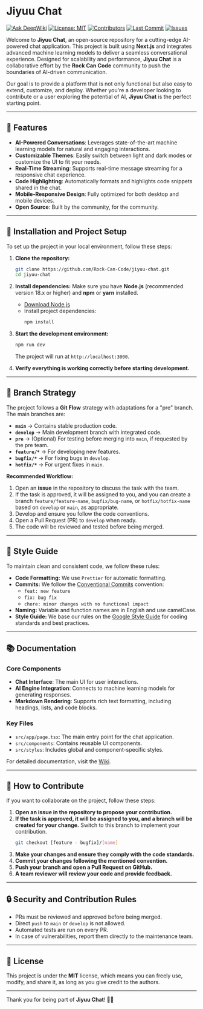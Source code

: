 # Jiyuu Chat

[![Ask DeepWiki](https://deepwiki.com/badge.svg)](https://deepwiki.com/Rock-Can-Code/jiyuu-chat)
[![License: MIT](https://img.shields.io/badge/License-MIT-green.svg)](https://opensource.org/licenses/MIT)
[![Contributors](https://img.shields.io/github/contributors/Rock-Can-Code/jiyuu-chat)](https://github.com/Rock-Can-Code/jiyuu-chat/graphs/contributors)
[![Last Commit](https://img.shields.io/github/last-commit/Rock-Can-Code/jiyuu-chat)](https://github.com/Rock-Can-Code/jiyuu-chat/commits/develop)
[![Issues](https://img.shields.io/github/issues/Rock-Can-Code/jiyuu-chat)](https://github.com/Rock-Can-Code/jiyuu-chat/issues)


Welcome to **Jiyuu Chat**, an open-source repository for a cutting-edge AI-powered chat application. This project is built using **Next.js** and integrates advanced machine learning models to deliver a seamless conversational experience. Designed for scalability and performance, **Jiyuu Chat** is a collaborative effort by the **Rock Can Code** community to push the boundaries of AI-driven communication.

Our goal is to provide a platform that is not only functional but also easy to extend, customize, and deploy. Whether you're a developer looking to contribute or a user exploring the potential of AI, **Jiyuu Chat** is the perfect starting point.

---

## 🌟 Features

- **AI-Powered Conversations**: Leverages state-of-the-art machine learning models for natural and engaging interactions.
- **Customizable Themes**: Easily switch between light and dark modes or customize the UI to fit your needs.
- **Real-Time Streaming**: Supports real-time message streaming for a responsive chat experience.
- **Code Highlighting**: Automatically formats and highlights code snippets shared in the chat.
- **Mobile-Responsive Design**: Fully optimized for both desktop and mobile devices.
- **Open Source**: Built by the community, for the community.

---

## 🚀 Installation and Project Setup

To set up the project in your local environment, follow these steps:

1. **Clone the repository:**
   ```bash
   git clone https://github.com/Rock-Can-Code/jiyuu-chat.git
   cd jiyuu-chat
   ```
2. **Install dependencies:**
   Make sure you have **Node.js** (recommended version 18.x or higher) and **npm** or **yarn** installed.
   
   - [Download Node.js](https://nodejs.org/)
   - Install project dependencies:
     ```bash
     npm install
     ```

3. **Start the development environment:**
   ```bash
   npm run dev
   ```
   The project will run at `http://localhost:3000`.

4. **Verify everything is working correctly before starting development.**

---

## 📌 Branch Strategy

The project follows a **Git Flow** strategy with adaptations for a "pre" branch. The main branches are:

- **`main`** → Contains stable production code.
- **`develop`** → Main development branch with integrated code.
- **`pre`** → (Optional) For testing before merging into `main`, if requested by the pre team.
- **`feature/*`** → For developing new features.
- **`bugfix/*`** → For fixing bugs in `develop`.
- **`hotfix/*`** → For urgent fixes in `main`.

**Recommended Workflow:**
1. Open an **issue** in the repository to discuss the task with the team.
2. If the task is approved, it will be assigned to you, and you can create a branch `feature/feature-name`, `bugfix/bug-name`, or `hotfix/hotfix-name` based on `develop` or `main`, as appropriate.
3. Develop and ensure you follow the code conventions.
4. Open a Pull Request (PR) to `develop` when ready.
5. The code will be reviewed and tested before being merged.

---

## 🎨 Style Guide

To maintain clean and consistent code, we follow these rules:

- **Code Formatting:** We use `Prettier` for automatic formatting.
- **Commits:** We follow the [Conventional Commits](https://www.conventionalcommits.org/) convention:
  - `feat: new feature`
  - `fix: bug fix`
  - `chore: minor changes with no functional impact`
- **Naming:** Variable and function names are in English and use camelCase.
- **Style Guide:** We base our rules on the [Google Style Guide](https://google.github.io/styleguide/) for coding standards and best practices.

---

## 📚 Documentation

### **Core Components**
- **Chat Interface**: The main UI for user interactions.
- **AI Engine Integration**: Connects to machine learning models for generating responses.
- **Markdown Rendering**: Supports rich text formatting, including headings, lists, and code blocks.

### **Key Files**
- `src/app/page.tsx`: The main entry point for the chat application.
- `src/components`: Contains reusable UI components.
- `src/styles`: Includes global and component-specific styles.

For detailed documentation, visit the [Wiki](https://github.com/Rock-Can-Code/jiyuu-chat/wiki).

---

## 🤝 How to Contribute

If you want to collaborate on the project, follow these steps:

1. **Open an issue in the repository to propose your contribution.**
2. **If the task is approved, it will be assigned to you, and a branch will be created for your change.** Switch to this branch to implement your contribution.
   ```bash
   git checkout [feature - bugfix]/[name]
   ```
3. **Make your changes and ensure they comply with the code standards.**
4. **Commit your changes following the mentioned convention.**
5. **Push your branch and open a Pull Request on GitHub.**
6. **A team reviewer will review your code and provide feedback.**

---

## 🔒 Security and Contribution Rules

- PRs must be reviewed and approved before being merged.
- Direct `push` to `main` or `develop` is not allowed.
- Automated tests are run on every PR.
- In case of vulnerabilities, report them directly to the maintenance team.

---

## 📄 License

This project is under the **MIT** license, which means you can freely use, modify, and share it, as long as you give credit to the authors.

---

Thank you for being part of **Jiyuu Chat**! 🎉💬
